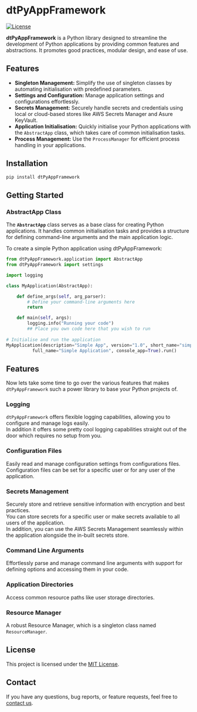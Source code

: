 # dtPyAppFramework

[![License](https://img.shields.io/badge/license-MIT-blue.svg)](https://opensource.org/licenses/MIT)

**dtPyAppFramework** is a Python library designed to streamline the development of Python applications by providing common features and abstractions. It promotes good practices, modular design, and ease of use.

## Features

- **Singleton Management:** Simplify the use of singleton classes by automating initialisation with predefined parameters.
- **Settings and Configuration:** Manage application settings and configurations effortlessly.
- **Secrets Management:** Securely handle secrets and credentials using local or cloud-based stores like AWS Secrets Manager and Asure KeyVault.
- **Application Initialisation:** Quickly initialise your Python applications with the `AbstractApp` class, which takes care of common initialisation tasks.
- **Process Management:** Use the `ProcessManager` for efficient process handling in your applications.

## Installation

```bash
pip install dtPyAppFramework
```

## Getting Started
### AbstractApp Class ###
The **`AbstractApp`** class serves as a base class for creating Python applications. It handles common initialisation tasks and provides a structure for defining command-line arguments and the main application logic.


To create a simple Python application using dtPyAppFramework:
```python
from dtPyAppFramework.application import AbstractApp
from dtPyAppFramework import settings

import logging

class MyApplication(AbstractApp):

    def define_args(self, arg_parser):
        # Define your command-line arguments here
        return

    def main(self, args):
        logging.info("Running your code")
        ## Place you own code here that you wish to run
        
# Initialise and run the application
MyApplication(description="Simple App", version="1.0", short_name="simple_app",
          full_name="Simple Application", console_app=True).run()
```

## Features
Now lets take some time to go over the various features that makes `dtPyAppFramework` such a power library to base your 
Python projects of.

### Logging
`dtPyAppFramework` offers flexible logging capabilities, allowing you to configure and manage logs easily. <br>
In addition it offers some pretty cool logging capabilities straight out of the door which requires no setup from you.

### Configuration Files
Easily read and manage configuration settings from configurations files.<br>
Configuration files can be set for a specific user or for any user of the application.

### Secrets Management
Securely store and retrieve sensitive information with encryption and best practices.<br>
You can store secrets for a specific user or make secrets available to all users of the application.<br>
In addition, you can use the AWS Secrets Management seamlessly within the application alongside the in-built secrets store.

### Command Line Arguments
Effortlessly parse and manage command line arguments with support for defining options and accessing them in your code.

### Application Directories
Access common resource paths like user storage directories.

### Resource Manager
A robust Resource Manager, which is a singleton class named `ResourceManager`.

## License

This project is licensed under the [MIT License](https://opensource.org/licenses/MIT).

## Contact

If you have any questions, bug reports, or feature requests, feel free to [contact us](mailto:dev@digital-thought.org).